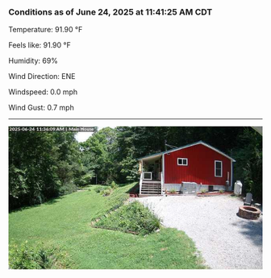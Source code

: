 ### Conditions as of June 24, 2025 at 11:41:25 AM CDT 

Temperature: 91.90 &deg;F

Feels like: 91.90 &deg;F

Humidity: 69%

Wind Direction: ENE

Windspeed: 0.0 mph

Wind Gust: 0.7 mph

---

<img src="./images/latest.jpeg"/>

